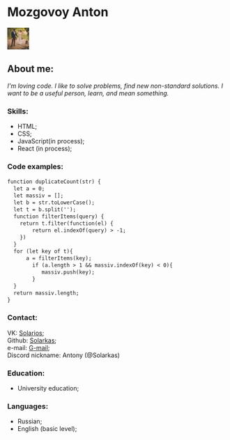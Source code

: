 # Mozgovoy Anton

<img src="screenshots/1.jpg" width="50" alt="Antony Mozgovoy" />​

## About me:

_I'm loving code. I like to solve problems, find new non-standard solutions. I want to be a useful person, learn, and mean something._

### Skills:

- HTML;
- CSS;
- JavaScript(in process);
- React (in process);

### Code examples:

```
function duplicateCount(str) {
  let a = 0;
  let massiv = [];
  let b = str.toLowerCase();
  let t = b.split('');
  function filterItems(query) {
    return t.filter(function(el) {
        return el.indexOf(query) > -1;
    })
  }
  for (let key of t){
      a = filterItems(key);
        if (a.length > 1 && massiv.indexOf(key) < 0){
           massiv.push(key);
        }
  }
  return massiv.length;
}
```

### Contact:

VK: [Solarios](https://vk.com/id6659601);  
Github: [Solarkas](https://github.com/Solarkas);  
e-mail: [G-mail](vseigru@gmail.com);  
Discord nickname: Antony (@Solarkas)

### Education:

- University education;

### Languages:

- Russian;
- English (basic level);
